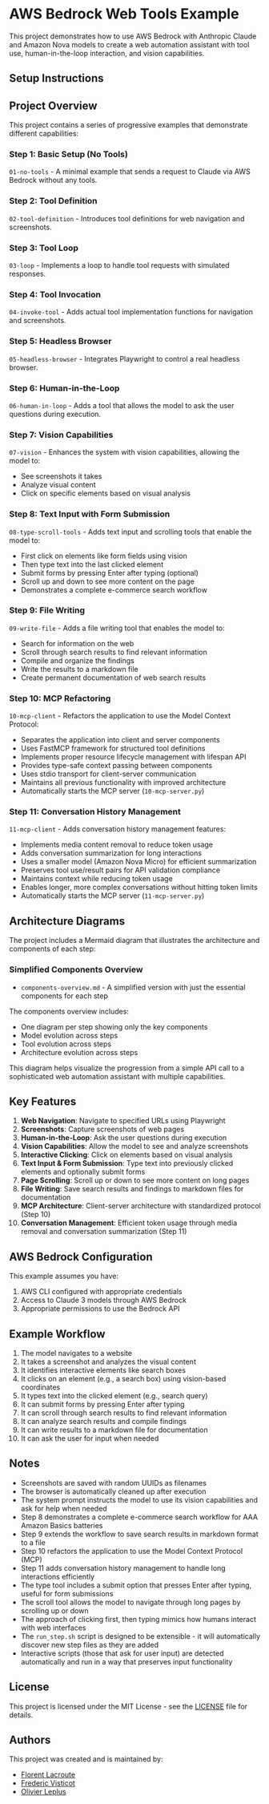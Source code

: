 # AWS Bedrock Web Tools Example

This project demonstrates how to use AWS Bedrock with Anthropic Claude and Amazon Nova models to create a web automation assistant with tool use, human-in-the-loop interaction, and vision capabilities.

## Setup Instructions


## Project Overview

This project contains a series of progressive examples that demonstrate different capabilities:

### Step 1: Basic Setup (No Tools)
`01-no-tools` - A minimal example that sends a request to Claude via AWS Bedrock without any tools.

### Step 2: Tool Definition
`02-tool-definition` - Introduces tool definitions for web navigation and screenshots.

### Step 3: Tool Loop
`03-loop` - Implements a loop to handle tool requests with simulated responses.

### Step 4: Tool Invocation
`04-invoke-tool` - Adds actual tool implementation functions for navigation and screenshots.

### Step 5: Headless Browser
`05-headless-browser` - Integrates Playwright to control a real headless browser.

### Step 6: Human-in-the-Loop
`06-human-in-loop` - Adds a tool that allows the model to ask the user questions during execution.

### Step 7: Vision Capabilities
`07-vision` - Enhances the system with vision capabilities, allowing the model to:
- See screenshots it takes
- Analyze visual content
- Click on specific elements based on visual analysis

### Step 8: Text Input with Form Submission
`08-type-scroll-tools` - Adds text input and scrolling tools that enable the model to:
- First click on elements like form fields using vision
- Then type text into the last clicked element
- Submit forms by pressing Enter after typing (optional)
- Scroll up and down to see more content on the page
- Demonstrates a complete e-commerce search workflow

### Step 9: File Writing
`09-write-file` - Adds a file writing tool that enables the model to:
- Search for information on the web
- Scroll through search results to find relevant information
- Compile and organize the findings
- Write the results to a markdown file
- Create permanent documentation of web search results

### Step 10: MCP Refactoring
`10-mcp-client` - Refactors the application to use the Model Context Protocol:
- Separates the application into client and server components
- Uses FastMCP framework for structured tool definitions
- Implements proper resource lifecycle management with lifespan API
- Provides type-safe context passing between components
- Uses stdio transport for client-server communication
- Maintains all previous functionality with improved architecture
- Automatically starts the MCP server (`10-mcp-server.py`)

### Step 11: Conversation History Management
`11-mcp-client` - Adds conversation history management features:
- Implements media content removal to reduce token usage
- Adds conversation summarization for long interactions
- Uses a smaller model (Amazon Nova Micro) for efficient summarization
- Preserves tool use/result pairs for API validation compliance
- Maintains context while reducing token usage
- Enables longer, more complex conversations without hitting token limits
- Automatically starts the MCP server (`11-mcp-server.py`)

## Architecture Diagrams

The project includes a Mermaid diagram that illustrates the architecture and components of each step:

### Simplified Components Overview
- `components-overview.md` - A simplified version with just the essential components for each step

The components overview includes:
- One diagram per step showing only the key components
- Model evolution across steps
- Tool evolution across steps
- Architecture evolution across steps

This diagram helps visualize the progression from a simple API call to a sophisticated web automation assistant with multiple capabilities.

## Key Features

1. **Web Navigation**: Navigate to specified URLs using Playwright
2. **Screenshots**: Capture screenshots of web pages
3. **Human-in-the-Loop**: Ask the user questions during execution
4. **Vision Capabilities**: Allow the model to see and analyze screenshots
5. **Interactive Clicking**: Click on elements based on visual analysis
6. **Text Input & Form Submission**: Type text into previously clicked elements and optionally submit forms
7. **Page Scrolling**: Scroll up or down to see more content on long pages
8. **File Writing**: Save search results and findings to markdown files for documentation
9. **MCP Architecture**: Client-server architecture with standardized protocol (Step 10)
10. **Conversation Management**: Efficient token usage through media removal and conversation summarization (Step 11)

## AWS Bedrock Configuration

This example assumes you have:
1. AWS CLI configured with appropriate credentials
2. Access to Claude 3 models through AWS Bedrock
3. Appropriate permissions to use the Bedrock API

## Example Workflow

1. The model navigates to a website
2. It takes a screenshot and analyzes the visual content
3. It identifies interactive elements like search boxes
4. It clicks on an element (e.g., a search box) using vision-based coordinates
5. It types text into the clicked element (e.g., search query)
6. It can submit forms by pressing Enter after typing
7. It can scroll through search results to find relevant information
8. It can analyze search results and compile findings
9. It can write results to a markdown file for documentation
10. It can ask the user for input when needed

## Notes

- Screenshots are saved with random UUIDs as filenames
- The browser is automatically cleaned up after execution
- The system prompt instructs the model to use its vision capabilities and ask for help when needed
- Step 8 demonstrates a complete e-commerce search workflow for AAA Amazon Basics batteries
- Step 9 extends the workflow to save search results in markdown format to a file
- Step 10 refactors the application to use the Model Context Protocol (MCP)
- Step 11 adds conversation history management to handle long interactions efficiently
- The type tool includes a submit option that presses Enter after typing, useful for form submissions
- The scroll tool allows the model to navigate through long pages by scrolling up or down
- The approach of clicking first, then typing mimics how humans interact with web interfaces
- The `run_step.sh` script is designed to be extensible - it will automatically discover new step files as they are added
- Interactive scripts (those that ask for user input) are detected automatically and run in a way that preserves input functionality

## License

This project is licensed under the MIT License - see the [LICENSE](LICENSE) file for details.

## Authors

This project was created and is maintained by:

- [Florent Lacroute](https://github.com/FlorentLa)
- [Frederic Visticot](https://github.com/fvisticot)
- [Olivier Leplus](https://github.com/tagazok)